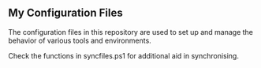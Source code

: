 ## My Configuration Files

The configuration files in this repository are used to set up and manage the behavior of various tools and environments. 

Check the functions in syncfiles.ps1 for additional aid in synchronising.

